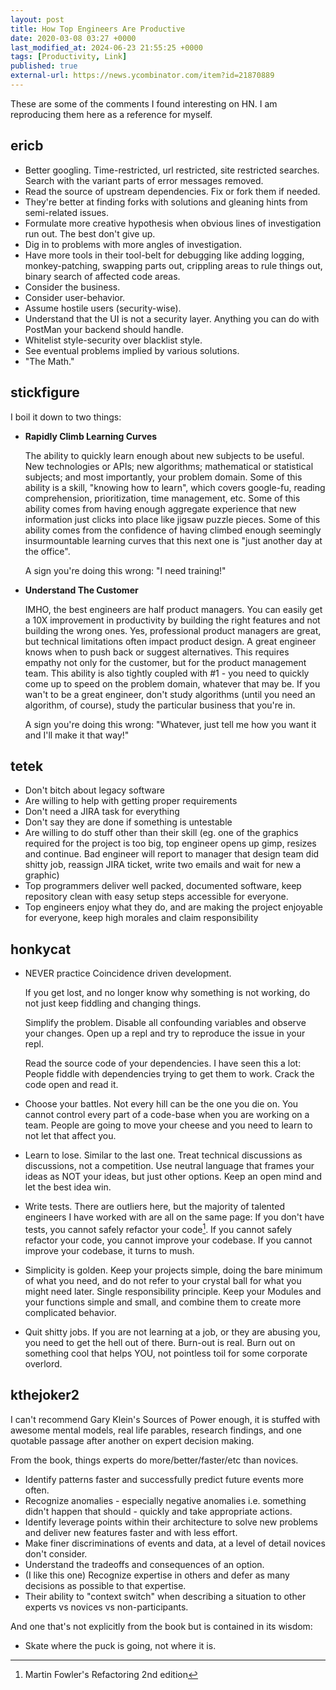 ```yaml
---
layout: post
title: How Top Engineers Are Productive
date: 2020-03-08 03:27 +0000
last_modified_at: 2024-06-23 21:55:25 +0000
tags: [Productivity, Link]
published: true
external-url: https://news.ycombinator.com/item?id=21870889
---
```


These are some of the comments I found interesting on HN. I am reproducing them
here as a reference for myself.

<!-- more -->

## ericb

* Better googling. Time-restricted, url restricted, site restricted searches.
  Search with the variant parts of error messages removed.
* Read the source of upstream dependencies. Fix or fork them if needed.
* They're better at finding forks with solutions and gleaning hints from
  semi-related issues.
* Formulate more creative hypothesis when obvious lines of investigation run
  out. The best don't give up.
* Dig in to problems with more angles of investigation.
* Have more tools in their tool-belt for debugging like adding logging,
  monkey-patching, swapping parts out, crippling areas to rule things out,
  binary search of affected code areas.
* Consider the business.
* Consider user-behavior.
* Assume hostile users (security-wise).
* Understand that the UI is not a security layer. Anything you can do with
  PostMan your backend should handle.
* Whitelist style-security over blacklist style.
* See eventual problems implied by various solutions.
* "The Math."

## stickfigure

I boil it down to two things:

* **Rapidly Climb Learning Curves**

  The ability to quickly learn enough about new subjects to be useful. New
  technologies or APIs; new algorithms; mathematical or statistical subjects;
  and most importantly, your problem domain. Some of this ability is a skill,
  "knowing how to learn", which covers google-fu, reading comprehension,
  prioritization, time management, etc. Some of this ability comes from having
  enough aggregate experience that new information just clicks into place like
  jigsaw puzzle pieces. Some of this ability comes from the confidence of having
  climbed enough seemingly insurmountable learning curves that this next one is
  "just another day at the office".

  A sign you're doing this wrong: "I need training!"

* **Understand The Customer**

  IMHO, the best engineers are half product managers. You can easily get a 10X
  improvement in productivity by building the right features and not building the
  wrong ones. Yes, professional product managers are great, but technical
  limitations often impact product design. A great engineer knows when to push
  back or suggest alternatives. This requires empathy not only for the customer,
  but for the product management team. This ability is also tightly coupled with
  #1 - you need to quickly come up to speed on the problem domain, whatever that
  may be. If you wan't to be a great engineer, don't study algorithms (until you
  need an algorithm, of course), study the particular business that you're in.

  A sign you're doing this wrong: "Whatever, just tell me how you want it and
  I'll make it that way!"

## tetek

* Don't bitch about legacy software
* Are willing to help with getting proper requirements
* Don't need a JIRA task for everything
* Don't say they are done if something is untestable
* Are willing to do stuff other than their skill (eg. one of the graphics
  required for the project is too big, top engineer opens up gimp, resizes and
  continue. Bad engineer will report to manager that design team did shitty job,
  reassign JIRA ticket, write two emails and wait for new a graphic)
* Top programmers deliver well packed, documented software, keep repository
clean with easy setup steps accessible for everyone.
* Top engineers enjoy what they do, and are making the project enjoyable for
everyone, keep high morales and claim responsibility

## honkycat

* NEVER practice Coincidence driven development.

  If you get lost, and no longer know why something is not working, do not just
  keep fiddling and changing things.

  Simplify the problem. Disable all confounding variables and observe your
  changes. Open up a repl and try to reproduce the issue in your repl.

  Read the source code of your dependencies. I have seen this a lot: People
  fiddle with dependencies trying to get them to work. Crack the code open and
  read it.

* Choose your battles. Not every hill can be the one you die on. You cannot
  control every part of a code-base when you are working on a team. People are
  going to move your cheese and you need to learn to not let that affect you.

* Learn to lose. Similar to the last one. Treat technical discussions as
  discussions, not a competition. Use neutral language that frames your ideas as
  NOT your ideas, but just other options. Keep an open mind and let the best
  idea win.

* Write tests. There are outliers here, but the majority of talented engineers
  I have worked with are all on the same page: If you don't have tests, you cannot
  safely refactor your code[^1]. If you cannot safely refactor your code, you
  cannot improve your codebase. If you cannot improve your codebase, it turns to
  mush.

* Simplicity is golden. Keep your projects simple, doing the bare minimum of
  what you need, and do not refer to your crystal ball for what you might need
  later. Single responsibility principle. Keep your Modules and your functions
  simple and small, and combine them to create more complicated behavior.

* Quit shitty jobs. If you are not learning at a job, or they are abusing you,
  you need to get the hell out of there. Burn-out is real. Burn out on something
  cool that helps YOU, not pointless toil for some corporate overlord.

## kthejoker2

I can't recommend Gary Klein's Sources of Power enough, it is stuffed with
awesome mental models, real life parables, research findings, and one quotable
passage after another on expert decision making.

From the book, things experts do more/better/faster/etc than novices.

* Identify patterns faster and successfully predict future events more often.
* Recognize anomalies - especially negative anomalies i.e. something didn't
  happen that should - quickly and take appropriate actions.
* Identify leverage points within their architecture to solve new problems and
  deliver new features faster and with less effort.
* Make finer discriminations of events and data, at a level of detail novices
  don't consider.
* Understand the tradeoffs and consequences of an option.
* (I like this one) Recognize expertise in others and defer as many decisions
  as possible to that expertise.
* Their ability to "context switch" when describing a situation to other experts
  vs novices vs non-participants.

And one that's not explicitly from the book but is contained in its wisdom:

* Skate where the puck is going, not where it is.

[^1]: Martin Fowler's Refactoring 2nd edition
